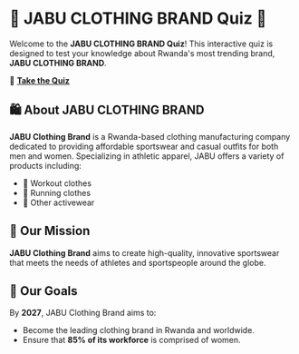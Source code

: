 # 🌟 JABU CLOTHING BRAND Quiz 🌟

Welcome to the **JABU CLOTHING BRAND Quiz**! This interactive quiz is designed to test your knowledge about Rwanda's most trending brand, **JABU CLOTHING BRAND**.

🔗 **[Take the Quiz](https://quiz-app-snowy-tau.vercel.app/)**

## 🛍️ About JABU CLOTHING BRAND

**JABU Clothing Brand** is a Rwanda-based clothing manufacturing company dedicated to providing affordable sportswear and casual outfits for both men and women. Specializing in athletic apparel, JABU offers a variety of products including:

- 🏃 Workout clothes
- 👟 Running clothes
- 🧥 Other activewear

## 🎯 Our Mission

**JABU Clothing Brand** aims to create high-quality, innovative sportswear that meets the needs of athletes and sportspeople around the globe.

## 🚀 Our Goals

By **2027**, JABU Clothing Brand aims to:

- Become the leading clothing brand in Rwanda and worldwide.
- Ensure that **85% of its workforce** is comprised of women.
